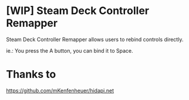 # [WIP] Steam Deck Controller Remapper
Steam Deck Controller Remapper allows users to rebind controls directly.

ie.: You press the A button, you can bind it to Space.

# Thanks to
https://github.com/mKenfenheuer/hidapi.net
